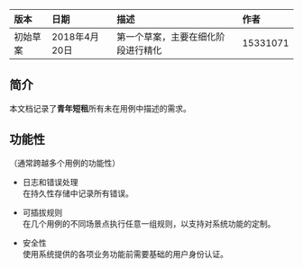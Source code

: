    |版本  | 日期  |  描述  | 作者 |
   |:-----  |:-----  |:-----  |:-----
   |初始草案 | 2018年4月20日 | 第一个草案，主要在细化阶段进行精化  | 15331071 
   
   ## 简介 ##    
   本文档记录了**青年短租**所有未在用例中描述的需求。
   
   ## 功能性 ##   
   （通常跨越多个用例的功能性）    
   
   - 日志和错误处理    
     在持久性存储中记录所有错误。    
     
   - 可插拔规则    
     在几个用例的不同场景点执行任意一组规则，以支持对系统功能的定制。    
     
   - 安全性    
     使用系统提供的各项业务功能前需要基础的用户身份认证。
   
